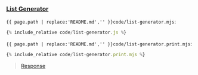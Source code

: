 ### [List Generator](code.zip)

`{{ page.path | replace:'README.md','' }}code/list-generator.mjs`:

```js
{% include_relative code/list-generator.js %}
```

`{{ page.path | replace:'README.md','' }}code/list-generator.print.mjs`:

```js
{% include_relative code/list-generator.print.mjs %}
```

> [Response](response/list-generator.js)
